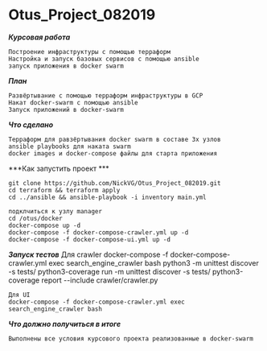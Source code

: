 # Otus_Project_082019

***Курсовая работа***

	Построение инфраструктуры с помощью терраформ
	Настройка и запуск базовых сервисов с помощью ansible
	запуск приложения в docker swarm

***План***

	Развёртывание с помощью терраформ инфраструктуры в GCP
	Накат docker-swarm с помощью ansible
	Запуск приложений в docker-swarm

***Что сделано***

	Терраформ для равзёртывания docker swarm в составе 3х узлов
	ansible playbooks для наката swarm
	docker images и docker-compose файлы для старта приложения

***Как запустить проект ***

	git clone https://github.com/NickVG/Otus_Project_082019.git
	cd terraform && terraform apply
	cd ../ansible && ansible-playbook -i inventory main.yml
	
	подклчиться к узлу manager
	cd /otus/docker
	docker-compose up -d
	docker-compose -f docker-compose-crawler.yml up -d
	docker-compose -f docker-compose-ui.yml up -d

***Запуск тестов***
	Для crawler
	docker-compose -f docker-compose-crawler.yml exec search_engine_crawler bash
	python3 -m unittest discover -s tests/
	python3-coverage run -m unittest discover -s tests/
	python3-coverage report --include crawler/crawler.py

	Для UI
	docker-compose -f docker-compose-crawler.yml exec search_engine_crawler bash


***Что должно получиться в итоге***

	Выполнены все условия курсового проекта реализованные в docker-swarm

	
